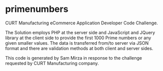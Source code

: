 # primenumbers
CURT Manufacturing eCommerce Application Developer Code Challenge.

The Solution employs PHP at the server side and JavaScript and JQuery library at the client side to provide the first 1000 Prime numbers or any given smaller values.
The data is transferred from/to server via JSON format and there are validation methods at both client and server sides. 

This code is generated by Sam Mirza in response to the challenge requested by CURT Manufacturing company. 
